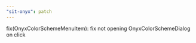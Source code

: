 ```yaml
---
"sit-onyx": patch
---
```


fix(OnyxColorSchemeMenuItem): fix not opening OnyxColorSchemeDialog on click
